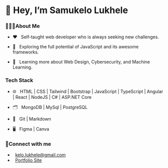 <h1> 👋 Hey, I’m Samukelo Lukhele </h1>
 
  <h3>🧑🏾‍💻About Me</h3>
    
- ♥️ &nbsp; Self-taught web developer who is always seeking new challenges.
    
- 🧐 &nbsp; Exploring the full potential of JavaScript and its awesome frameworks.
    
- 🌱 &nbsp; Learning more about Web Design, Cybersecurity, and Machine Learning.

  
<h3>Tech Stack </h3>
  
 - 🌐 &nbsp; HTML | CSS | Tailwind | Bootstrap | JavaScript | TypeScript | Angular | React | NodeJS | C# | ASP.NET Core
  
 - 🗂 &nbsp; MongoDB | MySql | PostgreSQL
  
 - 🔧 &nbsp; Git | Markdown
  
 - 🖥 &nbsp; Figma | Canva
  
  <h3> 🤝Connect with me </h3>
  
 - &nbsp; kelo.lukhele@gmail.com
 - &nbsp; [Portfolio Site](https://samukelol.vercel.app/)

<!---
samukelolukhele/samukelolukhele is a ✨ special ✨ repository because its `README.md` (this file) appears on your GitHub profile.
You can click the Preview link to take a look at your changes.
--->

